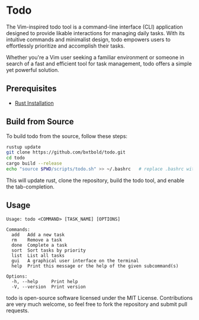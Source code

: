 # Todo

The Vim-inspired todo tool is a command-line interface (CLI) application designed to provide likable interactions for managing daily tasks. With its intuitive commands and minimalist design, todo empowers users to effortlessly prioritize and accomplish their tasks.

Whether you're a Vim user seeking a familiar environment or someone in search of a fast and efficient tool for task management, todo offers a simple yet powerful solution.

## Prerequisites

- [Rust Installation](https://www.rust-lang.org/tools/install)

## Build from Source

To build todo from the source, follow these steps:

```bash
rustup update
git clone https://github.com/bxtbold/todo.git
cd todo
cargo build --release
echo "source $PWD/scripts/todo.sh" >> ~/.bashrc   # replace .bashrc with .zshrc if your machine uses zshell
```

This will update rust, clone the repository, build the todo tool, and enable the tab-completion.

## Usage

```
Usage: todo <COMMAND> [TASK_NAME] [OPTIONS]

Commands:
  add   Add a new task
  rm    Remove a task
  done  Complete a task
  sort  Sort tasks by priority
  list  List all tasks
  gui   A graphical user interface on the terminal
  help  Print this message or the help of the given subcommand(s)

Options:
  -h, --help     Print help
  -V, --version  Print version
```

todo is open-source software licensed under the MIT License.
Contributions are very much welcome, so feel free to fork the repository and submit pull requests.

